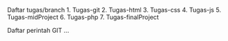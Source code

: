 Daftar tugas/branch
    1. Tugas-git
    2. Tugas-html
    3. Tugas-css
    4. Tugas-js
    5. Tugas-midProject
    6. Tugas-php
    7. Tugas-finalProject

Daftar perintah GIT
...
